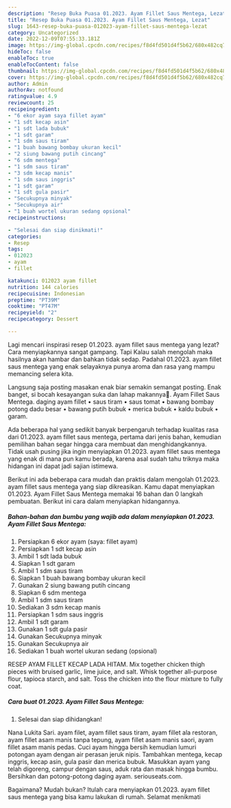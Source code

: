 ```yaml
---
description: "Resep Buka Puasa 01.2023. Ayam Fillet Saus Mentega, Lezat"
title: "Resep Buka Puasa 01.2023. Ayam Fillet Saus Mentega, Lezat"
slug: 1643-resep-buka-puasa-012023-ayam-fillet-saus-mentega-lezat
category: Uncategorized
date: 2022-12-09T07:55:33.181Z
image: https://img-global.cpcdn.com/recipes/f8d4fd501d4f5b62/680x482cq70/012023-ayam-fillet-saus-mentega-foto-resep-utama.jpg
hideToc: false
enableToc: true
enableTocContent: false
thumbnail: https://img-global.cpcdn.com/recipes/f8d4fd501d4f5b62/680x482cq70/012023-ayam-fillet-saus-mentega-foto-resep-utama.jpg
cover: https://img-global.cpcdn.com/recipes/f8d4fd501d4f5b62/680x482cq70/012023-ayam-fillet-saus-mentega-foto-resep-utama.jpg
author: Admin
authorAv: notfound
ratingvalue: 4.9
reviewcount: 25
recipeingredient:
- "6 ekor ayam saya fillet ayam"
- "1 sdt kecap asin"
- "1 sdt lada bubuk"
- "1 sdt garam"
- "1 sdm saus tiram"
- "1 buah bawang bombay ukuran kecil"
- "2 siung bawang putih cincang"
- "6 sdm mentega"
- "1 sdm saus tiram"
- "3 sdm kecap manis"
- "1 sdm saus inggris"
- "1 sdt garam"
- "1 sdt gula pasir"
- "Secukupnya minyak"
- "Secukupnya air"
- "1 buah wortel ukuran sedang opsional"
recipeinstructions:

- "Selesai dan siap dinikmati!"
categories:
- Resep
tags:
- 012023
- ayam
- fillet

katakunci: 012023 ayam fillet 
nutrition: 144 calories
recipecuisine: Indonesian
preptime: "PT39M"
cooktime: "PT47M"
recipeyield: "2"
recipecategory: Dessert

---
```



Lagi mencari inspirasi resep 01.2023. ayam fillet saus mentega yang lezat? Cara menyiapkannya sangat gampang. Tapi Kalau salah mengolah maka hasilnya akan hambar dan bahkan tidak sedap. Padahal 01.2023. ayam fillet saus mentega yang enak selayaknya punya aroma dan rasa yang mampu memancing selera kita.


Langsung saja posting masakan enak biar semakin semangat posting. Enak banget, si bocah kesayangan suka dan lahap makannya🥰. Ayam Fillet Saus Mentega. daging ayam fillet • saus tiram • saus tomat • bawang bombay potong dadu besar • bawang putih bubuk • merica bubuk • kaldu bubuk • garam.

Ada beberapa hal yang sedikit banyak berpengaruh terhadap kualitas rasa dari 01.2023. ayam fillet saus mentega, pertama dari jenis bahan, kemudian pemilihan bahan segar hingga cara membuat dan menghidangkannya. Tidak usah pusing jika ingin menyiapkan 01.2023. ayam fillet saus mentega yang enak di mana pun kamu berada, karena asal sudah tahu triknya maka hidangan ini dapat jadi sajian istimewa.


Berikut ini ada beberapa cara mudah dan praktis dalam mengolah 01.2023. ayam fillet saus mentega yang siap dikreasikan. Kamu dapat menyiapkan 01.2023. Ayam Fillet Saus Mentega memakai 16 bahan dan 0 langkah pembuatan. Berikut ini cara dalam menyiapkan hidangannya.

<!--inarticleads1-->

##### Bahan-bahan dan bumbu yang wajib ada dalam menyiapkan 01.2023. Ayam Fillet Saus Mentega:

1. Persiapkan 6 ekor ayam (saya: fillet ayam)
1. Persiapkan 1 sdt kecap asin
1. Ambil 1 sdt lada bubuk
1. Siapkan 1 sdt garam
1. Ambil 1 sdm saus tiram
1. Siapkan 1 buah bawang bombay ukuran kecil
1. Gunakan 2 siung bawang putih cincang
1. Siapkan 6 sdm mentega
1. Ambil 1 sdm saus tiram
1. Sediakan 3 sdm kecap manis
1. Persiapkan 1 sdm saus inggris
1. Ambil 1 sdt garam
1. Gunakan 1 sdt gula pasir
1. Gunakan Secukupnya minyak
1. Gunakan Secukupnya air
1. Sediakan 1 buah wortel ukuran sedang (opsional)


RESEP AYAM FILLET KECAP LADA HITAM. Mix together chicken thigh pieces with bruised garlic, lime juice, and salt. Whisk together all-purpose flour, tapioca starch, and salt. Toss the chicken into the flour mixture to fully coat. 

<!--inarticleads2-->

##### Cara buat 01.2023. Ayam Fillet Saus Mentega:


1. Selesai dan siap dihidangkan!

Nana Lukita Sari. ayam filet, ayam fillet saus tiram, ayam fillet ala restoran, ayam fillet asam manis tanpa tepung, ayam fillet asam manis saori, ayam fillet asam manis pedas. Cuci ayam hingga bersih kemudian lumuri potongan ayam dengan air perasan jeruk nipis. Tambahkan mentega, kecap inggris, kecap asin, gula pasir dan merica bubuk. Masukkan ayam yang telah digoreng, campur dengan saus, aduk rata dan masak hingga bumbu. Bersihkan dan potong-potong daging ayam. seriouseats.com. 

Bagaimana? Mudah bukan? Itulah cara menyiapkan 01.2023. ayam fillet saus mentega yang bisa kamu lakukan di rumah. Selamat menikmati
